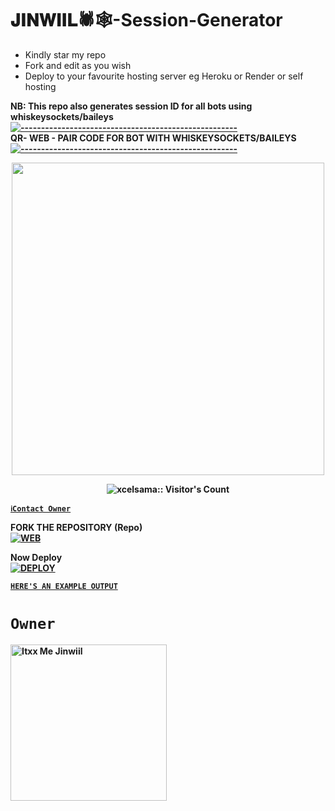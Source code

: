 # 𝐉𝚰𝚴𝐖𝚰𝚰𝐋🕷️🕸️-Session-Generator
- Kindly star my repo
- Fork and edit as you wish
- Deploy to your favourite hosting server eg Heroku or Render or self hosting

<strong>NB:<strong/> This repo also generates session ID for all bots using whiskeysockets/baileys
[![-----------------------------------------------------](https://raw.githubusercontent.com/andreasbm/readme/master/assets/lines/colored.png)](#table-of-contents)
<br/>QR- WEB - PAIR CODE FOR BOT WITH WHISKEYSOCKETS/BAILEYS
[![-----------------------------------------------------](https://raw.githubusercontent.com/andreasbm/readme/master/assets/lines/colored.png)](#table-of-contents)
<p align="center">
   <a href="https://github.com/finjohns">
    <img src="https://files.catbox.moe/mardx0.jpg" width="500">
     
</a>
 <p align="center"><img src="https://profile-counter.glitch.me/{finjohns}/count.svg" alt="xcelsama:: Visitor's Count" /></p>



[`ℹ️Contact Owner`](https://wa.me/254769365617)

FORK THE REPOSITORY (Repo) 
    <br>
<a href="https://github.com/Finjohns/Jinwiil-session/fork"><img title="WEB" src="https://img.shields.io/badge/FORK Wasi-QR?color=black&style=for-the-badge&logo=stackshare"></a>

Now Deploy
    <br>
<a href='https://dashboard.heroku.com/new?template=https://github.com/Finjohns/Jinwiil-session' target="_blank"><img alt='DEPLOY' src='https://img.shields.io/badge/-DEPLOY-black?style=for-the-badge&logo=heroku&logoColor=white'/>

[`HERE'S AN EXAMPLE OUTPUT`](https://wasi-session-test-2d5de70f8522.herokuapp.com)
# `Owner`

 <a href="https://github.com/finjohns"><img src="https://files.catbox.moe/5spk6x.jpg" width="250" height="250" alt="Itxx Me Jinwiil"/></a>


